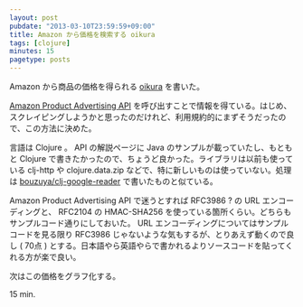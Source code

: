 ```yaml
---
layout: post
pubdate: "2013-03-10T23:59:59+09:00"
title: Amazon から価格を検索する oikura 
tags: [clojure]
minutes: 15
pagetype: posts
---
```

Amazon から商品の価格を得られる [oikura][bouzuya/oikura] を書いた。

[Amazon Product Advertising API][amazon-product-advertising-api] を呼び出すことで情報を得ている。はじめ、スクレイピングしようかと思ったのだけれど、利用規約的にまずそうだったので、この方法に決めた。

言語は Clojure 。 API の解説ページに Java のサンプルが載っていたし、もともと Clojure で書きたかったので、ちょうど良かった。ライブラリは以前も使っている clj-http や clojure.data.zip などで、特に新しいものは使っていない。処理は [bouzuya/clj-google-reader][bouzuya/clj-google-reader] で書いたものと似ている。

Amazon Product Advertising API で迷うとすれば RFC3986 ? の URL エンコーディングと、 RFC2104 の HMAC-SHA256 を使っている箇所くらい。どちらもサンプルコード通りにしておいた。 URL エンコーディングについてはサンプルコードを見る限り RFC3986 じゃないような気もするが、とりあえず動くので良し ( 70点 ) とする。日本語やら英語やらで書かれるよりソースコードを貼ってくれる方が楽で良い。

次はこの価格をグラフ化する。

15 min.

[amazon-product-advertising-api]: https://affiliate.amazon.co.jp/gp/advertising/api/detail/main.html
[bouzuya/oikura]: https://github.com/bouzuya/oikura
[bouzuya/clj-google-reader]: https://github.com/bouzuya/clj-google-reader

